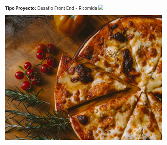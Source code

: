 <b>Tipo Proyecto:</b> Desafio Front End - Ricomida
<img src="https://upload.wikimedia.org/wikipedia/commons/2/2b/Seven_segment_display-animated.gif" width=1%> 

<img src="assets/img/principal.jpg" alt="Pizza principal" class="img-fluid w-100">


